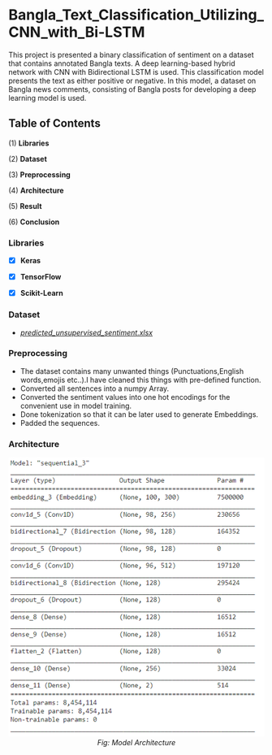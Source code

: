 # Bangla_Text_Classification_Utilizing_CNN_with_Bi-LSTM

This project is presented a binary classification of sentiment on a dataset that contains annotated Bangla texts. A deep learning-based hybrid network with CNN with Bidirectional LSTM is used. This classification model presents the text as either positive or negative. In this model, a dataset on Bangla news comments, consisting of Bangla posts for developing a deep learning model is used.

## Table of Contents

(1) **Libraries**

(2) **Dataset**

(3) **Preprocessing**

(4) **Architecture**

(5) **Result** 

(6) **Conclusion**

### Libraries

- [x] **Keras**

- [x] **TensorFlow**

- [x] **Scikit-Learn**

### Dataset

- _[predicted_unsupervised_sentiment.xlsx](https://github.com/OviSarkar62/Bangla_Text_Classification_Utilizing_CNN_with_Bi-LSTM/blob/0b4fd2469c2b4e42fa56d8c6ac2ba097fb88297f/predicted_unsupervised_sentiment.xlsx)_

### Preprocessing

- The dataset contains many unwanted things (Punctuations,English words,emojis etc..).I have cleaned this things with pre-defined function.
- Converted all sentences into a numpy Array.
- Converted the sentiment values into one hot encodings for the convenient use in model training.
- Done tokenization so that it can be later used to generate Embeddings.
- Padded the sequences.

### Architecture

<p align="center">
  <img alt="img-name" src="Images/Model Architecture.png" width="600">
  <br>
    <em>Fig: Model Architecture</em>
</p>
